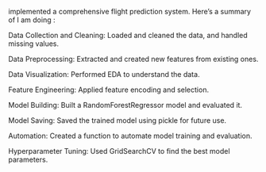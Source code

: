 implemented a comprehensive flight prediction system. Here’s a summary of I am doing :

Data Collection and Cleaning: Loaded and cleaned the data, and handled missing values.

Data Preprocessing: Extracted and created new features from existing ones.

Data Visualization: Performed EDA to understand the data.

Feature Engineering: Applied feature encoding and selection.

Model Building: Built a RandomForestRegressor model and evaluated it.

Model Saving: Saved the trained model using pickle for future use.

Automation: Created a function to automate model training and evaluation.

Hyperparameter Tuning: Used GridSearchCV to find the best model parameters.
